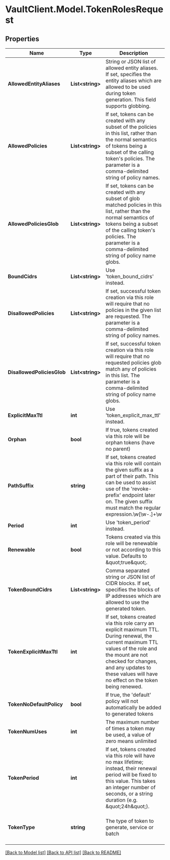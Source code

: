 # VaultClient.Model.TokenRolesRequest

## Properties

Name | Type | Description | Notes
------------ | ------------- | ------------- | -------------
**AllowedEntityAliases** | **List&lt;string&gt;** | String or JSON list of allowed entity aliases. If set, specifies the entity aliases which are allowed to be used during token generation. This field supports globbing. | [optional] 
**AllowedPolicies** | **List&lt;string&gt;** | If set, tokens can be created with any subset of the policies in this list, rather than the normal semantics of tokens being a subset of the calling token&#39;s policies. The parameter is a comma-delimited string of policy names. | [optional] 
**AllowedPoliciesGlob** | **List&lt;string&gt;** | If set, tokens can be created with any subset of glob matched policies in this list, rather than the normal semantics of tokens being a subset of the calling token&#39;s policies. The parameter is a comma-delimited string of policy name globs. | [optional] 
**BoundCidrs** | **List&lt;string&gt;** | Use &#39;token_bound_cidrs&#39; instead. | [optional] 
**DisallowedPolicies** | **List&lt;string&gt;** | If set, successful token creation via this role will require that no policies in the given list are requested. The parameter is a comma-delimited string of policy names. | [optional] 
**DisallowedPoliciesGlob** | **List&lt;string&gt;** | If set, successful token creation via this role will require that no requested policies glob match any of policies in this list. The parameter is a comma-delimited string of policy name globs. | [optional] 
**ExplicitMaxTtl** | **int** | Use &#39;token_explicit_max_ttl&#39; instead. | [optional] 
**Orphan** | **bool** | If true, tokens created via this role will be orphan tokens (have no parent) | [optional] 
**PathSuffix** | **string** | If set, tokens created via this role will contain the given suffix as a part of their path. This can be used to assist use of the &#39;revoke-prefix&#39; endpoint later on. The given suffix must match the regular expression.\\w[\\w-.]+\\w | [optional] 
**Period** | **int** | Use &#39;token_period&#39; instead. | [optional] 
**Renewable** | **bool** | Tokens created via this role will be renewable or not according to this value. Defaults to \&quot;true\&quot;. | [optional] [default to true]
**TokenBoundCidrs** | **List&lt;string&gt;** | Comma separated string or JSON list of CIDR blocks. If set, specifies the blocks of IP addresses which are allowed to use the generated token. | [optional] 
**TokenExplicitMaxTtl** | **int** | If set, tokens created via this role carry an explicit maximum TTL. During renewal, the current maximum TTL values of the role and the mount are not checked for changes, and any updates to these values will have no effect on the token being renewed. | [optional] 
**TokenNoDefaultPolicy** | **bool** | If true, the &#39;default&#39; policy will not automatically be added to generated tokens | [optional] 
**TokenNumUses** | **int** | The maximum number of times a token may be used, a value of zero means unlimited | [optional] 
**TokenPeriod** | **int** | If set, tokens created via this role will have no max lifetime; instead, their renewal period will be fixed to this value. This takes an integer number of seconds, or a string duration (e.g. \&quot;24h\&quot;). | [optional] 
**TokenType** | **string** | The type of token to generate, service or batch | [optional] [default to "default-service"]

[[Back to Model list]](../README.md#documentation-for-models) [[Back to API list]](../README.md#documentation-for-api-endpoints) [[Back to README]](../README.md)

